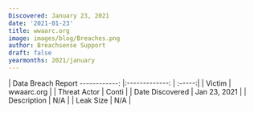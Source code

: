 ```yaml
---
Discovered: January 23, 2021
date: '2021-01-23'
title: wwaarc.org
image: images/blog/Breaches.png
author: Breachsense Support
draft: false
yearmonths: 2021/january
---
```



| Data Breach Report
------------:   |:-------------:    | :-----:|
| Victim    | wwaarc.org      | 
| Threat Actor    | Conti      | 
| Date Discovered    | Jan 23, 2021      | 
| Description    | N/A      | 
| Leak Size    | N/A      | 

